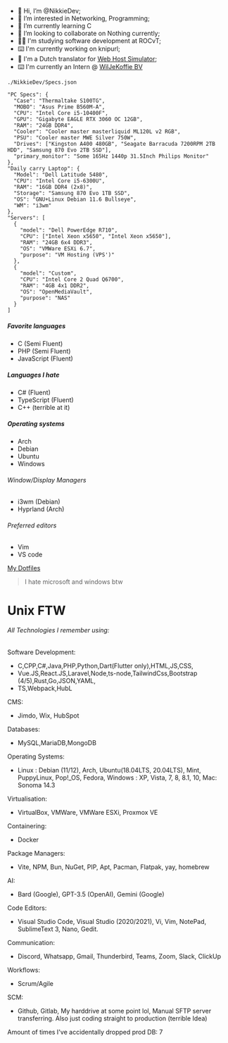 - 👋 Hi, I’m @NikkieDev;
- 👀 I’m interested in Networking, Programming;
- 🌱 I’m currently learning C
- 💞️ I’m looking to collaborate on Nothing currently;
- 👩‍🎓 I'm studying software development at ROCvT;
- ⌨️ I'm currently working on knipurl;
- 💬 I'm a Dutch translator for [Web Host Simulator](https://ko-fi.com/WebHostSimulator);
- ⌨️ I'm currently an Intern @ [WilJeKoffie BV](https://wiljekoffie.com)
  
`./NikkieDev/Specs.json`
```
"PC Specs": {
  "Case": "Thermaltake S100TG",
  "MOBO": "Asus Prime B560M-A",
  "CPU": "Intel Core i5-10400F",
  "GPU": "Gigabyte EAGLE RTX 3060 OC 12GB",
  "RAM": "24GB DDR4",
  "Cooler": "Cooler master masterliquid ML120L v2 RGB",
  "PSU": "Cooler master MWE Silver 750W",
  "Drives": ["Kingston A400 480GB", "Seagate Barracuda 7200RPM 2TB HDD", "Samsung 870 Evo 2TB SSD"],
  "primary_monitor": "Some 165Hz 1440p 31.5Inch Philips Monitor"
},
"Daily carry Laptop": {
  "Model": "Dell Latitude 5480",
  "CPU": "Intel Core i5-6300U",
  "RAM": "16GB DDR4 (2x8)",
  "Storage": "Samsung 870 Evo 1TB SSD",
  "OS": "GNU+Linux Debian 11.6 Bullseye",
  "WM": "i3wm"
},
"Servers": [
  {
    "model": "Dell PowerEdge R710",
    "CPU": ["Intel Xeon x5650", "Intel Xeon x5650"],
    "RAM": "24GB 6x4 DDR3",
    "OS": "VMWare ESXi 6.7",
    "purpose": "VM Hosting (VPS')"
  },
  {
    "model": "Custom",
    "CPU": "Intel Core 2 Quad Q6700",
    "RAM": "4GB 4x1 DDR2",
    "OS": "OpenMediaVault",
    "purpose": "NAS"
  }
]
```

##### Favorite languages
* C (Semi Fluent)
* PHP (Semi Fluent)
* JavaScript (Fluent)


##### Languages I hate
* C# (Fluent)
* TypeScript (Fluent)
* C++ (terrible at it)

##### Operating systems
* Arch
* Debian
* Ubuntu
* Windows

###### Window/Display Managers
* i3wm (Debian)
* Hyprland (Arch)

###### Preferred editors
* Vim
* VS code

[My Dotfiles](https://github.com/NikkieDev/dotfiles)

> I hate microsoft and windows btw
# Unix FTW


###### All Technologies I remember using:
Software Development:
  * C,CPP,C#,Java,PHP,Python,Dart(Flutter only),HTML,JS,CSS,
  * Vue.JS,React.JS,Laravel,Node,ts-node,TailwindCss,Bootstrap (4/5),Rust,Go,JSON,YAML,
  * TS,Webpack,HubL


CMS:
  * Jimdo, Wix, HubSpot


Databases:  
  * MySQL,MariaDB,MongoDB


Operating Systems:  
  * Linux : Debian (11/12), Arch, Ubuntu(18.04LTS, 20.04LTS), Mint, PuppyLinux, Pop!_OS, Fedora, Windows : XP, Vista, 7, 8, 8.1, 10, Mac: Sonoma 14.3


Virtualisation:  
  * VirtualBox, VMWare, VMWare ESXi, Proxmox VE


Containering:
  * Docker


Package Managers:  
  * Vite, NPM, Bun, NuGet, PIP, Apt, Pacman, Flatpak, yay, homebrew  


AI:  
  * Bard (Google), GPT-3.5 (OpenAI), Gemini (Google)  


Code Editors:  
  * Visual Studio Code, Visual Studio (2020/2021), Vi, Vim, NotePad, SublimeText 3, Nano, Gedit.  


Communication:
  * Discord, Whatsapp, Gmail, Thunderbird, Teams, Zoom, Slack, ClickUp


Workflows:
  * Scrum/Agile


SCM:  
  * Github, Gitlab, My harddrive at some point lol, Manual SFTP server transferring. Also just coding straight to production (terrible Idea)


Amount of times I've accidentally dropped prod DB: 7

